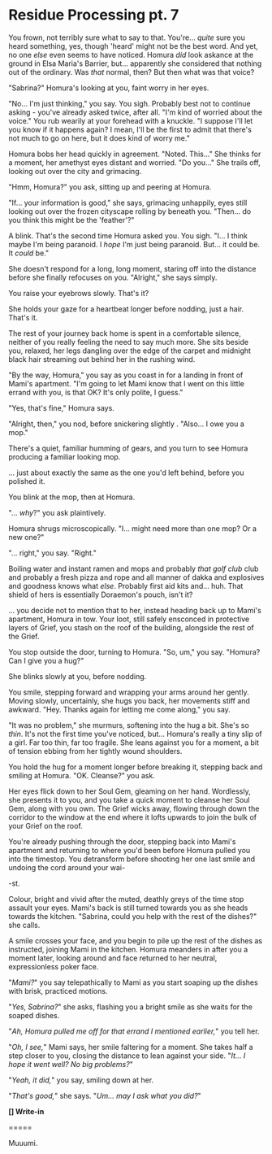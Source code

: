 # Residue Processing pt. 7

You frown, not terribly sure what to say to that. You're... *quite* sure you heard something, yes, though 'heard' might not be the best word. And yet, no one *else* even seems to have noticed. Homura *did* look askance at the ground in Elsa Maria's Barrier, but... apparently she considered that nothing out of the ordinary. Was *that* normal, then? But then what was that voice?

"Sabrina?" Homura's looking at you, faint worry in her eyes.

"No... I'm just thinking," you say. You sigh. Probably best not to continue asking - you've already asked twice, after all. "I'm kind of worried about the voice." You rub wearily at your forehead with a knuckle. "I suppose I'll let you know if it happens again? I mean, I'll be the first to admit that there's not much to go on here, but it does kind of worry me."

Homura bobs her head quickly in agreement. "Noted. This..." She thinks for a moment, her amethyst eyes distant and worried. "Do you..." She trails off, looking out over the city and grimacing.

"Hmm, Homura?" you ask, sitting up and peering at Homura.

"If... your information is good," she says, grimacing unhappily, eyes still looking out over the frozen cityscape rolling by beneath you. "Then... do you think this might be the 'feather'?"

A blink. That's the second time Homura asked you. You sigh. "I... I think maybe I'm being paranoid. I *hope* I'm just being paranoid. But... it could be. It *could* be."

She doesn't respond for a long, long moment, staring off into the distance before she finally refocuses on you. "Alright," she says simply.

You raise your eyebrows slowly. That's it?

She holds your gaze for a heartbeat longer before nodding, just a hair. That's it.

The rest of your journey back home is spent in a comfortable silence, neither of you really feeling the need to say much more. She sits beside you, relaxed, her legs dangling over the edge of the carpet and midnight black hair streaming out behind her in the rushing wind.

"By the way, Homura," you say as you coast in for a landing in front of Mami's apartment. "I'm going to let Mami know that I went on this little errand with you, is that OK? It's only polite, I guess."

"Yes, that's fine," Homura says.

"Alright, then," you nod, before snickering slightly . "Also... I owe you a mop."

There's a quiet, familiar humming of gears, and you turn to see Homura producing a familiar looking mop.

... just about exactly the same as the one you'd left behind, before you polished it.

You blink at the mop, then at Homura.

"... *why*?" you ask plaintively.

Homura shrugs microscopically. "I... might need more than one mop? Or a new one?"

"... right," you say. "Right."

Boiling water and instant ramen and mops and probably *that golf club* club and probably a fresh pizza and rope and all manner of dakka and explosives and goodness knows what *else*. Probably first aid kits and... huh. That shield of hers is essentially Doraemon's pouch, isn't it?

... you decide not to mention that to her, instead heading back up to Mami's apartment, Homura in tow. Your loot, still safely ensconced in protective layers of Grief, you stash on the roof of the building, alongside the rest of the Grief.

You stop outside the door, turning to Homura. "So, um," you say. "Homura? Can I give you a hug?"

She blinks slowly at you, before nodding.

You smile, stepping forward and wrapping your arms around her gently. Moving slowly, uncertainly, she hugs you back, her movements stiff and awkward. "Hey. Thanks again for letting me come along," you say.

"It was no problem," she murmurs, softening into the hug a bit. She's so *thin*. It's not the first time you've noticed, but... Homura's really a tiny slip of a girl. Far too thin, far too fragile. She leans against you for a moment, a bit of tension ebbing from her tightly wound shoulders.

You hold the hug for a moment longer before breaking it, stepping back and smiling at Homura. "OK. Cleanse?" you ask.

Her eyes flick down to her Soul Gem, gleaming on her hand. Wordlessly, she presents it to you, and you take a quick moment to cleanse her Soul Gem, along with you own. The Grief wicks away, flowing through down the corridor to the window at the end where it lofts upwards to join the bulk of your Grief on the roof.

You're already pushing through the door, stepping back into Mami's apartment and returning to where you'd been before Homura pulled you into the timestop. You detransform before shooting her one last smile and undoing the cord around your wai-

\-st.

Colour, bright and vivid after the muted, deathly greys of the time stop assault your eyes. Mami's back is still turned towards you as she heads towards the kitchen. "Sabrina, could you help with the rest of the dishes?" she calls.

A smile crosses your face, and you begin to pile up the rest of the dishes as instructed, joining Mami in the kitchen. Homura meanders in after you a moment later, looking around and face returned to her neutral, expressionless poker face.

"*Mami?*" you say telepathically to Mami as you start soaping up the dishes with brisk, practiced motions.

"*Yes, Sabrina?*" she asks, flashing you a bright smile as she waits for the soaped dishes.

"*Ah, Homura pulled me off for that errand I mentioned earlier,*" you tell her.

"*Oh, I see,*" Mami says, her smile faltering for a moment. She takes half a step closer to you, closing the distance to lean against your side. "*It... I hope it went well? No big problems?*"

"*Yeah, it did,*" you say, smiling down at her.

"*That's good,*" she says. "*Um... may I ask what you did?*"

**\[] Write-in**

\=====​

Muuumi.
